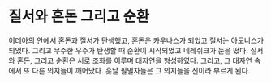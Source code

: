 # 질서와 혼돈 그리고 순환

이데아의 안에서 혼돈과 질서가 탄생했고, 혼돈은 카우나스가 되었고 질서는 아도니스가 되었다. 그리고 무수한 우주가 탄생할 때 순환이 시작되었고 네레쉬크가 눈을 떴다. 질서와 혼돈, 그리고 순환은 서로 조화를 이루며 대자연을 형성하였다. 그리고, 그 대자연 속에서 또 다른 의지들이 깨어났다. 훗날 필멸자들은 그 의지들을 신이라 부르게 된다.
